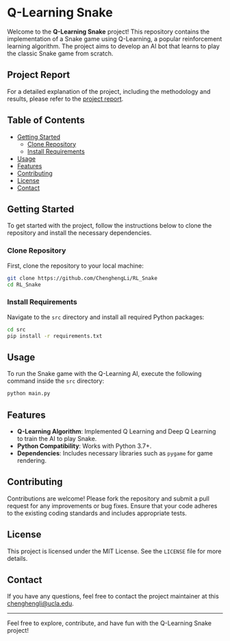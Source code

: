 # Q-Learning Snake

Welcome to the **Q-Learning Snake** project! This repository contains the implementation of a Snake game using Q-Learning, a popular reinforcement learning algorithm. The project aims to develop an AI bot that learns to play the classic Snake game from scratch.

## Project Report

For a detailed explanation of the project, including the methodology and results, please refer to the [project report](https://www.overleaf.com/read/tcdgnxcdsqnb#9f614f).

## Table of Contents

- [Getting Started](#getting-started)
  - [Clone Repository](#clone-repository)
  - [Install Requirements](#install-requirements)
- [Usage](#usage)
- [Features](#features)
- [Contributing](#contributing)
- [License](#license)
- [Contact](#contact)

## Getting Started

To get started with the project, follow the instructions below to clone the repository and install the necessary dependencies.

### Clone Repository

First, clone the repository to your local machine:

```bash
git clone https://github.com/ChenghengLi/RL_Snake
cd RL_Snake
```

### Install Requirements

Navigate to the `src` directory and install all required Python packages:

```bash
cd src
pip install -r requirements.txt
```

## Usage

To run the Snake game with the Q-Learning AI, execute the following command inside the `src` directory:

```bash
python main.py
```

## Features

- **Q-Learning Algorithm**: Implemented Q Learning and Deep Q Learning to train the AI to play Snake.
- **Python Compatibility**: Works with Python 3.7+.
- **Dependencies**: Includes necessary libraries such as `pygame` for game rendering.

## Contributing

Contributions are welcome! Please fork the repository and submit a pull request for any improvements or bug fixes. Ensure that your code adheres to the existing coding standards and includes appropriate tests.

## License

This project is licensed under the MIT License. See the `LICENSE` file for more details.

## Contact

If you have any questions, feel free to contact the project maintainer at this chenghengli@ucla.edu.

---
Feel free to explore, contribute, and have fun with the Q-Learning Snake project!

